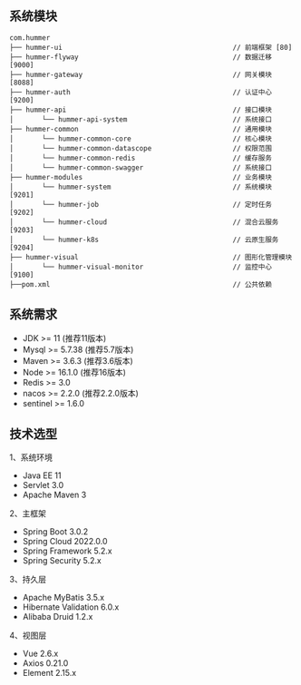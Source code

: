 ## 系统模块

~~~
com.hummer     
├── hummer-ui                                          // 前端框架 [80]
├── hummer-flyway                                      // 数据迁移 [9000]
├── hummer-gateway                                     // 网关模块 [8088]
├── hummer-auth                                        // 认证中心 [9200]
├── hummer-api                                         // 接口模块
│       └── hummer-api-system                          // 系统接口
├── hummer-common                                      // 通用模块
│       └── hummer-common-core                         // 核心模块
│       └── hummer-common-datascope                    // 权限范围
│       └── hummer-common-redis                        // 缓存服务
│       └── hummer-common-swagger                      // 系统接口
├── hummer-modules                                     // 业务模块
│       └── hummer-system                              // 系统模块 [9201]
│       └── hummer-job                                 // 定时任务 [9202]
│       └── hummer-cloud                               // 混合云服务 [9203]
│       └── hummer-k8s                                 // 云原生服务 [9204]
├── hummer-visual                                      // 图形化管理模块
│       └── hummer-visual-monitor                      // 监控中心 [9100]
├──pom.xml                                             // 公共依赖
~~~

## 系统需求

- JDK >= 11 (推荐11版本)
- Mysql >= 5.7.38 (推荐5.7版本)
- Maven >= 3.6.3 (推荐3.6版本)
- Node >= 16.1.0 (推荐16版本)
- Redis >= 3.0
- nacos >= 2.2.0 (推荐2.2.0版本)
- sentinel >= 1.6.0

## 技术选型

1、系统环境

- Java EE 11
- Servlet 3.0
- Apache Maven 3

2、主框架

- Spring Boot 3.0.2
- Spring Cloud 2022.0.0
- Spring Framework 5.2.x
- Spring Security 5.2.x

3、持久层

- Apache MyBatis 3.5.x
- Hibernate Validation 6.0.x
- Alibaba Druid 1.2.x

4、视图层

- Vue 2.6.x
- Axios 0.21.0
- Element 2.15.x
